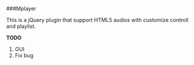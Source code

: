 ###Mplayer

This is a jQuery plugin that support HTML5 audios with customize controll and playlist.

__TODO__

1. GUI
2. Fix bug